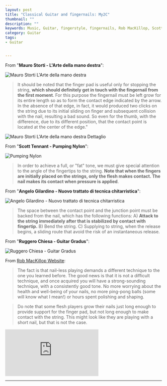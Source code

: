 ```yaml
---
layout: post
title: "Classical Guitar and fingernails: My2C"
thumbnail: ""
description: ""
keywords: Music, Guitar, fingerstyle, fingernails, Rob MacKillop, Scott Tennant
category: Guitar
tags: 
- Guitar


---
```


From "**Mauro Storti - L'Arte della mano destra**":

![Mauro Storti L'Arte della mano destra](http://www.andreafortuna.org/guitar/images/Mauro_storti_arte_mano_destra.png)

>It should be noted that the finger pad is useful only for stopping the string, **which should definitely get in touch with the fingernail from the first moment**. 
>For this purpose the fingernail must be left grow for its entire length so as to form the contact edge indicated by the arrow. 
>In the absence of that edge, in fact, it would produced two clicks on the string due to its initial sliding on finger and subsequent collision with the nail, resulting a bad sound.
>So even for the thumb, with the difference, due to its different position, that the contact point is located at the center of the edge."


![Mauro Storti L'Arte della mano destra Dettaglio](http://www.andreafortuna.org/guitar/images/Mauro_storti_arte_mano_destra_2.png)

From "**Scott Tennant - Pumping Nylon**":

![Pumping Nylon](http://www.andreafortuna.org/guitar/images/tennant_nails.png)

>In order to achieve a full, or "fat" tone, we must give special attention to the angle of the fingertips to the string. **Note that when the fingers are initially placed on the strings, only the flesh makes contact. The nail makes its contact when pressure is applied**.   

From "**Angelo Gilardino - Nuovo trattato di tecnica chitarristica**":

![Angelo Gilardino - Nuovo trattato di tecnica chitarristica](http://www.andreafortuna.org/guitar/images/Angelo_Gilardino_nuovo_trattato_tecnica_chitarristica.png)

>The space between the contact point and the junction point must be backed from the nail, which has the following functions: A) **Attack to the string immediately after that  is stabilized by contact with fingertip.** B) Bend the string. C) Supplying to string, when the release begins, a sliding route  that avoid the risk of an instantaneous release.

From "**Ruggero Chiesa - Guitar Gradus**":

![Ruggero Chiesa - Guitar Gradus](http://www.andreafortuna.org/guitar/images/Ruggero_Chiesa_Guitar_Gradus.png)


From [Rob MacKillop Website](http://rmclassicalguitar.com/technique/):

>The fact is that nail-less playing demands a different technique to the one you learned before. 
The good news is that it is not a difficult technique, and once acquired you will have a strong-sounding technique, with a consistently good tone. 
No more worrying about the health and well-being of your nails, no more ping-pong balls (some will know what I mean!) or hours spent polishing and shaping.

>Do note that some flesh players grow their nails just long enough to provide support for the finger pad, but not long enough to make contact with the string. 
This might look like they are playing with a short nail, but that is not the case.

<div class="video-container">
<iframe src="https://www.youtube.com/embed/ZC7tSW1s9tM" frameborder="0" allowfullscreen></iframe>
</div>

<hr/>
